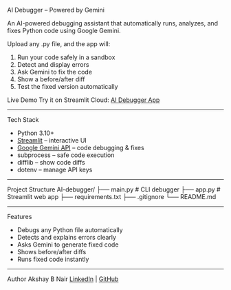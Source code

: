 AI Debugger – Powered by Gemini

An AI-powered debugging assistant that automatically runs, analyzes, and fixes Python code using Google Gemini.  

Upload any .py file, and the app will:  
1. Run your code safely in a sandbox  
2. Detect and display errors  
3. Ask Gemini to fix the code  
4. Show a before/after diff  
5. Test the fixed version automatically  



Live Demo
Try it on Streamlit Cloud: [AI Debugger App](https://34dzn5nul52zben25qq6vn.streamlit.app/)

---

Tech Stack
- Python 3.10+  
- [Streamlit](https://streamlit.io/) – interactive UI  
- [Google Gemini API](https://ai.google.dev/) – code debugging & fixes  
- subprocess – safe code execution  
- difflib – show code diffs  
- dotenv – manage API keys  

---

Project Structure
AI-debugger/
├── main.py # CLI debugger
├── app.py # Streamlit web app
├── requirements.txt
├── .gitignore
└── README.md




---

Features
- Debugs any Python file automatically  
- Detects and explains errors clearly  
- Asks Gemini to generate fixed code  
- Shows before/after diffs  
- Runs fixed code instantly  

---

Author
Akshay B Nair 
[LinkedIn](https://linkedin.com/in/akshay-b-nair) | [GitHub](https://github.com/Akshaynair47)
